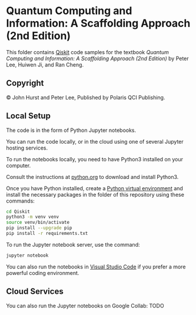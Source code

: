 # Quantum Computing and Information: A Scaffolding Approach (2nd Edition)

This folder contains [Qiskit](https://www.ibm.com/quantum/qiskit) code samples for the textbook *Quantum Computing and Information: A Scaffolding Approach (2nd Edition)* by Peter Lee, Huiwen Ji, and Ran Cheng.

## Copyright

© John Hurst and Peter Lee, Published by Polaris QCI Publishing.

## Local Setup

The code is in the form of Python Jupyter notebooks.

You can run the code locally, or in the cloud using one of several Jupyter hosting services.

To run the notebooks locally, you need to have Python3 installed on your computer.

Consult the instructions at [python.org](https://www.python.org/) to download and install Python3.

Once you have Python installed, create a [Python virtual environment](https://docs.python.org/3/library/venv.html)
and install the necessary packages in the folder of this repository using these commands:

``` bash
cd Qiskit
python3 -m venv venv
source venv/bin/activate
pip install --upgrade pip
pip install -r requirements.txt
```

To run the Jupyter notebook server, use the command:

``` bash
jupyter notebook
```

You can also run the notebooks in [Visual Studio Code](https://code.visualstudio.com/docs/sourcecontrol/github) if you prefer a more powerful coding environment.

## Cloud Services

You can also run the Jupyter notebooks on Google Collab: TODO
